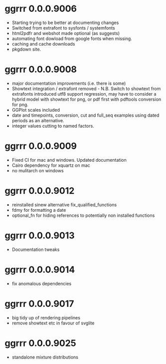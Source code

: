 # ggrrr 0.0.0.9006

* Starting trying to be better at documenting changes
* Switched from extrafont to sysfonts / systemfonts
* html2pdfr and webshot made optional (as suggests)
* automating font dowload from google fonts when missing.
* caching and cache downloads
* pkgdown site.

# ggrrr 0.0.0.9008

* major documentation improvements (i.e. there is some)
* Showtext integration / extrafont removed - N.B. Switch to showtext from extrafonts introduced utf8 support regression, may have to consider a hybrid model with showtext for png, or pdf first with pdftools conversion for png.
* GGPlot scales included
* date and timepoints, conversion, cut and full_seq examples using dated periods as an alternative.
* integer values cutting to named factors.

# ggrrr 0.0.0.9009

* Fixed CI for mac and windows. Updated documentation
* Cairo dependency for xquartz on mac
* no mulitarch on windows

# ggrrr 0.0.0.9012

* reinstalled sinew alternative fix_qualified_functions
* fdmy for formatting a date
* optional_fn for hiding references to potentially non installed functions

# ggrrr 0.0.0.9013

* Documentation tweaks

# ggrrr 0.0.0.9014

* fix anomalous dependencies

# ggrrr 0.0.0.9017

* big tidy up of rendering pipelines
* remove showtext etc in favour of svglite

# ggrrr 0.0.0.9025

* standalone mixture distributions
